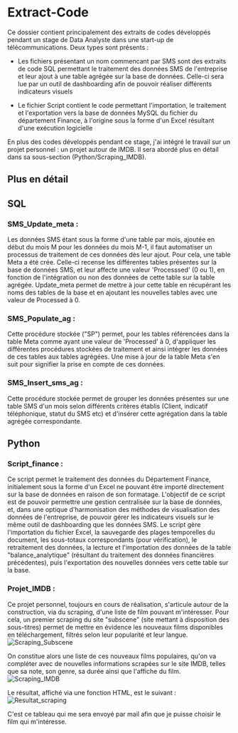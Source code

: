 # Extract-Code

Ce dossier contient principalement des extraits de codes développés pendant un stage de Data Analyste dans une start-up de télécommunications. Deux types sont présents :

- Les fichiers présentant un nom commencant par SMS sont des extraits de code SQL permettant le traitement des données SMS de l'entreprise et leur ajout à une table agrégée sur la base de données.
Celle-ci sera lue par un outil de dashboarding afin de pouvoir réaliser différents indicateurs visuels

- Le fichier Script contient le code permettant l'importation, le traitement et l'exportation vers la base de données MySQL du fichier du département Finance, à l'origine sous la forme d'un Excel résultant d'une exécution logicielle

En plus des codes développés pendant ce stage, j'ai intégré le travail sur un projet personnel : un projet autour de IMDB. Il sera abordé plus en détail dans sa sous-section (Python/Scraping_IMDB). 

## Plus en détail ##
## SQL ##
### SMS_Update_meta :

Les données SMS étant sous la forme d'une table par mois, ajoutée en début du mois M pour les données du mois M-1, il faut automatiser un processus de traitement de ces données dès leur ajout.
Pour cela, une table Meta a été crée. Celle-ci recense les différentes tables présentes sur la base de données SMS, et leur affecte une valeur 'Processsed' (0 ou 1), en fonction de l'intégration ou non des données de cette table sur la table agrégée.
Update_meta permet de mettre à jour cette table en récupérant les noms des tables de la base et en ajoutant les nouvelles tables avec une valeur de Processed à 0.


### SMS_Populate_ag :

Cette procédure stockée ("SP") permet, pour les tables référencées dans la table Meta comme ayant une valeur de 'Processed' à 0, d'appliquer les différentes procédures stockées de traitement et ainsi intégrer les données de ces tables aux tables agrégées.
Une mise à jour de la table Meta s'en suit pour signifier la prise en compte de ces données.


### SMS_Insert_sms_ag :

Cette procédure stockée permet de grouper les données présentes sur une table SMS d'un mois selon différents critères établis (Client, indicatif téléphonique, statut du SMS etc) et d'insérer cette agrégation dans la table agrégée correspondante.


## Python ##
### Script_finance :

Ce script permet le traitement des données du Département Finance, initialement sous la forme d'un Excel ne pouvant être importé directement sur la base de données en raison de son formatage.
L'objectif de ce script est de pouvoir permettre une gestion centralisée sur la base de données, et, dans une optique d'harmonisation des méthodes de visualisation des données de l'entreprise, de pouvoir gérer les indicateurs visuels sur le même outil de dashboarding que les données SMS.
Le script gère l'importation du fichier Excel, la sauvegarde des plages temporelles du document, les sous-totaux correspondants (pour vérification), le retraitement des données, la lecture et l'importation des données de la table "balance_analytique" (résultant du traitement des données financières précédentes), puis l'exportation des nouvelles données vers cette table sur la base.


### Projet_IMDB :

Ce projet personnel, toujours en cours de réalisation, s'articule autour de la construction, via du scraping, d'une liste de film pouvant m'intéresser. Pour cela, un premier scraping du site "subscene" (site mettant à disposition des sous-titres) permet de mettre en évidence les nouveaux films disponibles en téléchargement, filtrés selon leur popularité et leur langue.
![Scraping_Subscene](https://i.imgur.com/TOPVKaf.png)

On constitue alors une liste de ces nouveaux films populaires, qu'on va compléter avec de nouvelles informations scrapées sur le site IMDB, telles que sa note, son genre, sa durée ainsi que l'affiche du film.
![Scraping_IMDB](https://i.imgur.com/07KsSaU.png)

Le résultat, affiché via une fonction HTML, est le suivant :
![Resultat_scraping](https://i.imgur.com/cDdOCWH.png)

C'est ce tableau qui me sera envoyé par mail afin que je puisse choisir le film qui m'intéresse.
